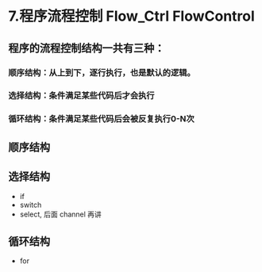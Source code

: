 # 7.程序流程控制 Flow_Ctrl FlowControl

## 程序的流程控制结构一共有三种：
### 顺序结构：从上到下，逐行执行，也是默认的逻辑。
### 选择结构：条件满足某些代码后才会执行
### 循环结构：条件满足某些代码后会被反复执行0-N次

## 顺序结构

## 选择结构
* if
* switch
* select, 后面 channel 再讲

## 循环结构
* for